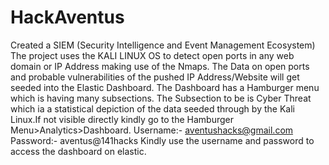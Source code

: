 # HackAventus
Created a SIEM (Security Intelligence and Event Management Ecosystem)
The project uses the KALI LINUX OS to detect open ports in any web domain or IP Address making use of the Nmaps.
The Data on open ports and probable vulnerabilities of the pushed IP Address/Website will get seeded into the Elastic Dashboard.
The Dashboard has a Hamburger menu which is having many subsections.
The Subsection to be is Cyber Threat which ia a statistical depiction of the data seeded through by the Kali Linux.If not visible directly kindly go to the Hamburger Menu>Analytics>Dashboard.
Username:- aventushacks@gmail.com
Password:- aventus@141hacks
Kindly use the username and password to access the dashboard on elastic.
